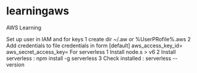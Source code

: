 # learningaws
AWS Learning

Set up user in IAM and for keys
1 create dir ~/.aw  or %UserPRofile%\.aws
2 Add credentials to file credentials in form
[default]
aws_access_key_id=
aws_secret_access_key=
For serverless 
1 Install node.s > v6
2 Install serverless : npm install -g serverless
3 Check installed : serverless --version


